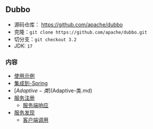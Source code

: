 ## Dubbo
- 源码仓库： https://github.com/apache/dubbo
- 克隆：`git clone https://github.com/apache/dubbo.git`
- 切分支：`git checkout 3.2`
- JDK: `17`

### 内容
- [使用示例](使用示例.md)
- [集成到-Spring](集成到-Spring.md)
- [$Adaptive-类]($Adaptive-类.md)
- [服务注册](服务注册.md)
  - [服务端响应](服务端响应.md)
- [服务发现](服务发现.md)
  - [客户端调用](客户端调用.md)